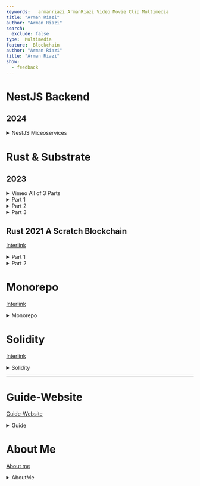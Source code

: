 ```yaml
---
keywords:   armanriazi ArmanRiazi Video Movie Clip Multimedia
title: "Arman Riazi"
author: "Arman Riazi"
search:
  exclude: false
type:  Multimedia
feature:  Blockchain
author: "Arman Riazi"
title: "Arman Riazi"
show:
  - feedback
---
```


# NestJS Backend
## 2024
<details>
<summary>NestJS Miceoservices</summary>
[Main Link](https://vimeo.com/883191398)
<div style="padding:56.25% 0 0 0;position:relative;"><iframe src="https://player.vimeo.com/video/910976328?badge=0&amp;autopause=0&amp;player_id=0&amp;app_id=58479" frameborder="0" allow="autoplay; fullscreen; picture-in-picture" style="position:absolute;top:0;left:0;width:100%;height:100%;" title="NestJS-Microservices-Part-1"></iframe></div><script src="https://player.vimeo.com/api/player.js"></script>
</details>

# Rust & Substrate
## 2023

<details>
<summary>Vimeo All of 3 Parts</summary>
[Main Link](https://vimeo.com/883191398)
<div style="padding:56.25% 0 0 0;position:relative;"><iframe src="https://player.vimeo.com/video/883191398?badge=0&amp;autopause=0&amp;player_id=0&amp;app_id=58479" frameborder="0" allow="autoplay; fullscreen; picture-in-picture" style="position:absolute;top:0;left:0;width:100%;height:100%;" title="Substrate-Rust-Smartcontract"></iframe></div><script src="https://player.vimeo.com/api/player.js"></script>
<!-- 
<iframe width="900" height="506" src="https://player.vimeo.com/video/883191398?badge=0&amp;autopause=0&amp;quality_selector=1&amp;player_id=0&amp;app_id=58479" title="YouTube video player" frameborder="0" allow="accelerometer; autoplay; clipboard-write; encrypted-media; gyroscope; picture-in-picture" allowfullscreen></iframe>
-->
</details>
<details>
<summary>Part 1</summary>
<iframe width="900" height="506" src="https://www.youtube.com/embed/1GAxb4WvuSA" title="YouTube video player" frameborder="0" allow="accelerometer; autoplay; clipboard-write; encrypted-media; gyroscope; picture-in-picture" allowfullscreen></iframe>
</details>

<details>
<summary>Part 2</summary>
<iframe width="900" height="506" src="https://www.youtube.com/embed/s1pJ0hip9s4" title="YouTube video player" frameborder="0" allow="accelerometer; autoplay; clipboard-write; encrypted-media; gyroscope; picture-in-picture" allowfullscreen></iframe>
</details>

<details>
<summary>Part 3</summary>
<iframe width="900" height="506" src="https://www.youtube.com/embed/BjrLAb5ZFEs" title="YouTube video player" frameborder="0" allow="accelerometer; autoplay; clipboard-write; encrypted-media; gyroscope; picture-in-picture" allowfullscreen></iframe>
</details>

## Rust 2021 A Scratch Blockchain

[Interlink](../public/programming/rust/rust-scratch-blockchain.md)

<details>
<summary>Part 1</summary>
[Interlink](../public/programming/rust/rust-scratch-blockchain.md)
<iframe width="975" height="506" src="https://www.youtube.com/embed/hiYHzmqn6MY" title="YouTube video player" frameborder="0" allow="accelerometer; autoplay; clipboard-write; encrypted-media; gyroscope; picture-in-picture" allowfullscreen></iframe>
</details>

<details>
<summary>Part 2</summary>
<iframe width="975" height="506" src="https://www.youtube.com/embed/gK0dFhtbB-M" title="YouTube video player" frameborder="0" allow="accelerometer; autoplay; clipboard-write; encrypted-media; gyroscope; picture-in-picture" allowfullscreen></iframe>
</details>

# Monorepo

[Interlink](../public/programming/monorepo/monorepo.md)

<details>
<summary>Monorepo</summary>
<iframe width="900" height="506" src="https://www.youtube.com/embed/y_Opgb-eFU0" title="YouTube video player" frameborder="0" allow="accelerometer; autoplay; clipboard-write; encrypted-media; gyroscope; picture-in-picture" allowfullscreen></iframe>
</details>

# Solidity

[Interlink](blockchain/Solidity.md)

<details>
<summary>Solidity</summary>
<iframe width="967" height="506" src="https://www.youtube.com/embed/iPtStz3uIGA" title="YouTube video player" frameborder="0" allow="accelerometer; autoplay; clipboard-write; encrypted-media; gyroscope; picture-in-picture" allowfullscreen></iframe>
</details>

---

# Guide-Website

[Guide-Website](../public/other/guide-website.md)

<details>
<summary>Guide</summary>
<iframe width="975" height="506" src="https://www.youtube.com/embed/mbC6H8IE0d8" title="YouTube video player" frameborder="0" allow="accelerometer; autoplay; clipboard-write; encrypted-media; gyroscope; picture-in-picture" allowfullscreen></iframe>
</details>

# About Me

[About me](../about.md)

<details>
<summary>AboutMe</summary>
<iframe width="916" height="515" src="https://www.youtube.com/embed/1EK0OnvpOgQ" title="Arman Riazi" frameborder="0" allow="accelerometer; autoplay; clipboard-write; encrypted-media; gyroscope; picture-in-picture; web-share" allowfullscreen></iframe>
</details>
